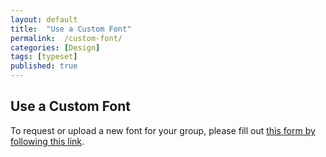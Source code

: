 ```yaml
---
layout: default
title:  "Use a Custom Font"
permalink:  /custom-font/
categories: [Design]
tags: [typeset]
published: true
---
```


<section data-type="chapter" class="hsecchapter" data-hederis-type="hsecchapter" id="custom-font" data-pi-attrs="id: custom-font; data-tags: typeset;" role="doc-chapter" data-tags="typeset" data-author-name=" " data-book-title=" " title="Use a Custom Font"><h1 data-hederis-type="hblkchaptitle" class="hblkchaptitle" id="pxf8YFPH5">Use a Custom Font</h1>
    <p class="hblkp" data-hederis-type="hblkp" id="pkCFP68nH">To request or upload a new font for your group, please fill out <a href="https://docs.google.com/forms/d/e/1FAIpQLSdV6dgZDDKgf-T-cFNPM1lZc_XArn9GzN_PGsrwrnl3p3KOzg/viewform?usp=sf_link"><span class="Hyperlink">this form by following this link</span></a>.</p>
    </section>
    